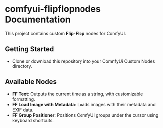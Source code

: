 # comfyui-flipflopnodes Documentation

This project contains custom **Flip-Flop** nodes for ComfyUI.

## Getting Started

- Clone or download this repository into your ComnfyUi Custom Nodes directory.


## Available Nodes
- **FF Text**: Outputs the current time as a string, with customizable formatting.
- **FF Load Image with Metadata**: Loads images with their metadata and EXIF data.
- **FF Group Positioner**: Positions ComfyUI groups under the cursor using keyboard shortcuts.



